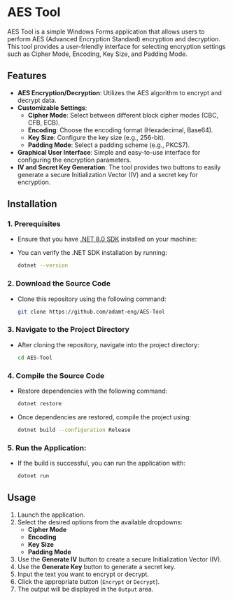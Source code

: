 # AES Tool

AES Tool is a simple Windows Forms application that allows users to perform AES (Advanced Encryption Standard) encryption and decryption. This tool provides a user-friendly interface for selecting encryption settings such as Cipher Mode, Encoding, Key Size, and Padding Mode.

## Features

- **AES Encryption/Decryption**: Utilizes the AES algorithm to encrypt and decrypt data.
- **Customizable Settings**: 
  - **Cipher Mode**: Select between different block cipher modes (CBC, CFB, ECB).
  - **Encoding**: Choose the encoding format (Hexadecimal, Base64).
  - **Key Size**: Configure the key size (e.g., 256-bit).
  - **Padding Mode**: Select a padding scheme (e.g., PKCS7).
- **Graphical User Interface**: Simple and easy-to-use interface for configuring the encryption parameters.
- **IV and Secret Key Generation**: The tool provides two buttons to easily generate a secure Initialization Vector (IV) and a secret key for encryption.

## Installation

### 1. **Prerequisites**

- Ensure that you have [.NET 8.0 SDK](https://dotnet.microsoft.com/en-us/download/dotnet/8.0) installed on your machine:

- You can verify the .NET SDK installation by running:

  ```bash
  dotnet --version
  ```

### 2. **Download the Source Code**

- Clone this repository using the following command:

  ```bash
  git clone https://github.com/adamt-eng/AES-Tool
  ```

### 3. **Navigate to the Project Directory**

- After cloning the repository, navigate into the project directory:

  ```bash
  cd AES-Tool
  ```

### 4. **Compile the Source Code**

- Restore dependencies with the following command:

  ```bash
  dotnet restore
  ```

- Once dependencies are restored, compile the project using:

  ```bash
  dotnet build --configuration Release
  ```

### 5. **Run the Application:**

- If the build is successful, you can run the application with:

  ```bash
  dotnet run
  ```

## Usage

1. Launch the application.
2. Select the desired options from the available dropdowns:
   - **Cipher Mode**
   - **Encoding**
   - **Key Size**
   - **Padding Mode**
3. Use the **Generate IV** button to create a secure Initialization Vector (IV).
4. Use the **Generate Key** button to generate a secret key.
5. Input the text you want to encrypt or decrypt.
6. Click the appropriate button (`Encrypt` or `Decrypt`).
7. The output will be displayed in the `Output` area.

